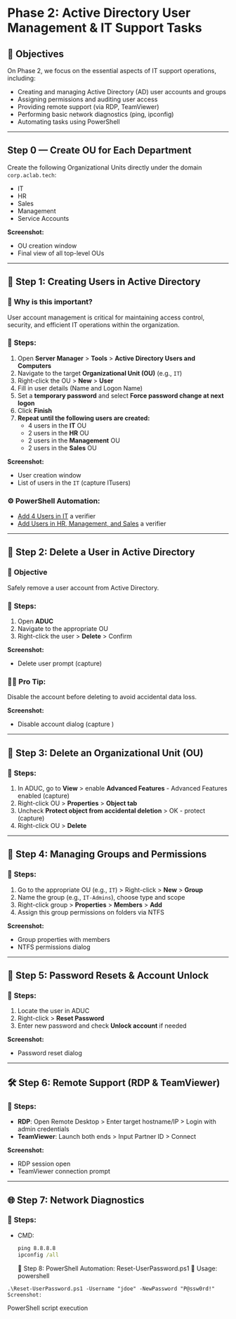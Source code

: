 # Phase 2: **Active Directory User Management & IT Support Tasks**

## 🌟 **Objectives**
On Phase 2, we focus on the essential aspects of IT support operations, including:

- Creating and managing Active Directory (AD) user accounts and groups
- Assigning permissions and auditing user access
- Providing remote support (via RDP, TeamViewer)
- Performing basic network diagnostics (ping, ipconfig)
- Automating tasks using PowerShell

---

## Step 0 — Create OU for Each Department

Create the following Organizational Units directly under the domain `corp.aclab.tech`:
- IT
- HR
- Sales
- Management
- Service Accounts

**Screenshot:**
- OU creation window
- Final view of all top-level OUs

---

## 🌟 Step 1: **Creating Users in Active Directory**

### 🔧 **Why is this important?**
User account management is critical for maintaining access control, security, and efficient IT operations within the organization.

### 🔧 **Steps:**
1. Open **Server Manager** > **Tools** > **Active Directory Users and Computers**
2. Navigate to the target **Organizational Unit (OU)** (e.g., `IT`)
3. Right-click the OU > **New** > **User**
4. Fill in user details (Name and Logon Name)
5. Set a **temporary password** and select **Force password change at next logon**
6. Click **Finish**
7. **Repeat until the following users are created:**
   - 4 users in the **IT** OU
   - 2 users in the **HR** OU
   - 2 users in the **Management** OU
   - 2 users in the **Sales** OU

**Screenshot:**
- User creation window
- List of users in the `IT` (capture ITusers)

### ⚙️ **PowerShell Automation:**
- [Add 4 Users in IT](https://github.com/AliChoukatli/CyberShield-Enterprise/blob/main/IT_Support/PowerShell_Script/Add_5_users_IT.ps1) a verifier 
- [Add Users in HR, Management, and Sales](https://github.com/AliChoukatli/CyberShield-Enterprise/blob/main/IT_Support/PowerShell_Script/Add_Users_OUs.ps1) a verifier

---

## 🌟 Step 2: **Delete a User in Active Directory**

### 🎯 **Objective**
Safely remove a user account from Active Directory.

### 🔧 **Steps:**
1. Open **ADUC**
2. Navigate to the appropriate OU
3. Right-click the user > **Delete** > Confirm

**Screenshot:**
- Delete user prompt (capture)

### 🧑‍💻 **Pro Tip:**
Disable the account before deleting to avoid accidental data loss.

**Screenshot:**
- Disable account dialog (capture )

---

## 🌟 Step 3: **Delete an Organizational Unit (OU)**

### 🔧 **Steps:**
1. In ADUC, go to **View** > enable **Advanced Features** - Advanced Features enabled (capture)
2. Right-click OU > **Properties** > **Object tab**
3. Uncheck **Protect object from accidental deletion** > OK - protect (capture)
4. Right-click OU > **Delete**


---

## 👥 Step 4: **Managing Groups and Permissions**

### 🔧 **Steps:**
1. Go to the appropriate OU (e.g., `IT`) > Right-click > **New** > **Group**
2. Name the group (e.g., `IT-Admins`), choose type and scope
3. Right-click group > **Properties** > **Members** > **Add**
4. Assign this group permissions on folders via NTFS

**Screenshot:**
- Group properties with members
- NTFS permissions dialog

---

## 🔄 Step 5: **Password Resets & Account Unlock**

### 🔧 **Steps:**
1. Locate the user in ADUC
2. Right-click > **Reset Password**
3. Enter new password and check **Unlock account** if needed

**Screenshot:**
- Password reset dialog

---

## 🛠️ Step 6: **Remote Support (RDP & TeamViewer)**

### 🔧 **Steps:**
- **RDP**: Open Remote Desktop > Enter target hostname/IP > Login with admin credentials
- **TeamViewer**: Launch both ends > Input Partner ID > Connect

**Screenshot:**
- RDP session open
- TeamViewer connection prompt

---

## 🌐 Step 7: **Network Diagnostics**

### 🔧 **Steps:**
- CMD:
  ```cmd
  ping 8.8.8.8
  ipconfig /all
  ```

  💪 Step 8: PowerShell Automation: Reset-UserPassword.ps1
🔧 Usage:
powershell
```
.\Reset-UserPassword.ps1 -Username "jdoe" -NewPassword "P@ssw0rd!"
Screenshot:
```
PowerShell script execution


